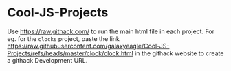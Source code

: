 # Cool-JS-Projects
Use https://raw.githack.com/ to run the main html file in each project. For eg. for the `clocks` project, paste the link https://raw.githubusercontent.com/galaxyeagle/Cool-JS-Projects/refs/heads/master/clock/clock.html in the githack website to create a githack Development URL.
